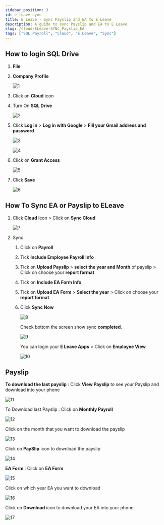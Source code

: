 ```yaml
---
sidebar_position: 3
id: e-leave-sync
title: E Leave - Sync Payslip and EA to E Leave
description: A guide to sync Payslip and EA to E Leave
slug: /cloud/ELeave-SYNC_Payslip_EA
tags: ["SQL Payroll", "Cloud", "E Leave", "Sync"]
---
```


## How to login SQL Drive

1. **File**

2. **Company Profile**

   ![1](../../static/img/cloud/e-leave-sync/1.png)

3. Click on **Cloud** icon

4. Turn On **SQL Drive**

   ![2](../../static/img/cloud/e-leave-sync/2.png)

5. Click **Log in** > **Log in with Google** > **Fill your Gmail address and password**

   ![3](../../static/img/cloud/e-leave-sync/3.png)

   ![4](../../static/img/cloud/e-leave-sync/4.png)

6. Click on **Grant Access**

   ![5](../../static/img/cloud/e-leave-sync/5.png)

7. Click **Save**

   ![6](../../static/img/cloud/e-leave-sync/6.png)

## How To Sync EA or Payslip to ELeave

1. Click **Cloud** Icon > Click on **Sync Cloud**

   ![7](../../static/img/cloud/e-leave-sync/7.png)

2. Sync

   1. Click on **Payroll**

   2. Tick **Include Employee Payroll Info**

   3. Tick on **Upload Payslip** > **select the year and Month** of payslip > Click on choose your **report format**

   4. Tick on **Include EA Form Info**

   5. Tick on **Upload EA Form** > **Select the year** > Click on choose your **report format**

   6. Click **Sync Now**

      ![8](../../static/img/cloud/e-leave-sync/8.png)

      Check bottom the screen show sync **completed**.

      ![9](../../static/img/cloud/e-leave-sync/9.png)

      You can login your **E Leave Apps** > Click on **Employee View**

      ![10](../../static/img/cloud/e-leave-sync/10.png)

## Payslip

**To download the last payslip** : Click **View Payslip** to see your Payslip and download into your phone

![11](../../static/img/cloud/e-leave-sync/11.png)

To Download last Payslip : Click on **Monthly Payroll**

![12](../../static/img/cloud/e-leave-sync/12.png)

Click on the month that you want to download the payslip

![13](../../static/img/cloud/e-leave-sync/13.png)

Click on **PaySlip** icon to download the payslip

![14](../../static/img/cloud/e-leave-sync/14.png)

**EA Form** : Click on **EA Form**

![15](../../static/img/cloud/e-leave-sync/15.png)

Click on which year EA you want to download

![16](../../static/img/cloud/e-leave-sync/16.png)

Click on **Download** icon to download your EA into your phone

![17](../../static/img/cloud/e-leave-sync/17.png)
